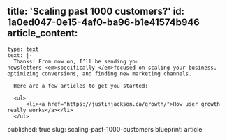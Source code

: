 title: 'Scaling past 1000 customers?'
id: 1a0ed047-0e15-4af0-ba96-b1e41574b946
article_content:
  -
    type: text
    text: |-
      Thanks! From now on, I’ll be sending you newsletters <em>specifically </em>focused on scaling your business, optimizing conversions, and finding new marketing channels.

      Here are a few articles to get you started:

      <ul>
          <li><a href="https://justinjackson.ca/growth/">How user growth really works</a></li>
      </ul>
published: true
slug: scaling-past-1000-customers
blueprint: article
